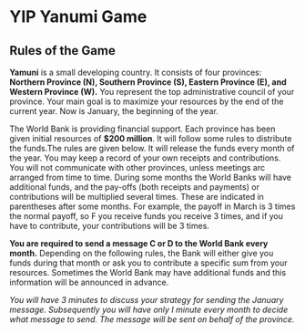 # YIP Yanumi Game

## Rules of the Game

**Yamuni** is a small developing country. It consists of four provinces: **Northern Province (N), Southern Province (S), Eastern Province (E), and Western Province (W).** 
You represent the top administrative council of your province. Your main goal is to maximize your resources by the end of the current year. Now is January, the beginning of the year.

The World Bank is providing financial support. Each province has been given initial resources of **$200 million**. It will follow some rules to distribute the funds.The rules are 
given below. It will release the funds every month of the year. You may keep a record of your own receipts and contributions. You will not communicate with other provinces, unless 
meetings arc arranged from time to time. During some months the World Banks will have additional funds, and the pay-offs (both receipts and payments) or contributions will be 
multiplied several times. These are indicated in parentheses after some months. For example, the payoff in March is 3 times the normal payoff, so F you receive funds you receive 
3 times, and if you have to contribute, your contributions will be 3 times.

**You are required to send a message C or D to the World Bank every month.** Depending on the following rules, the Bank will either give you funds during that month or ask you to 
contribute a specific sum from your resources. Sometimes the World Bank may have additional funds and this information will be announced in advance.

*You will have 3 minutes to discuss your strategy for sending the January message. Subsequently you will have only I minute every month to decide what message to send. The message 
will be sent on behalf of the province.*
